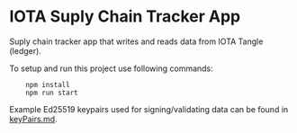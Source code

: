 # IOTA Suply Chain Tracker App

Suply chain tracker app that writes and reads data from IOTA Tangle (ledger).

To setup and run this project use following commands:
```
    npm install
    npm run start
```

Example Ed25519 keypairs used for signing/validating data can be found in [keyPairs.md](keyPairs.md).
